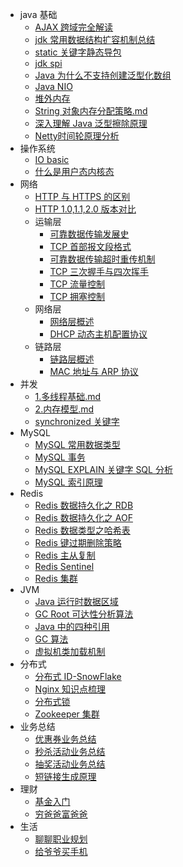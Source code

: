  - java 基础
    - [AJAX 跨域完全解读](基础/AJAX%20跨域完全解读.md)
    - [jdk 常用数据结构扩容机制总结](基础/jdk%20数据结构扩容总结.md)
    - [static 关键字静态导包](基础/static%20静态导包.md)
    - [jdk spi](基础/jdk%20SPI.md)
    - [Java 为什么不支持创建泛型化数组](基础/泛型数组.md)
    - [Java NIO](基础/Java%20NIO.md)
    - [堆外内存](基础/堆外内存.md)
    - [String 对象内存分配策略.md](基础/String对象内存分配策略.md)
    - [深入理解 Java 泛型擦除原理](基础/深入理解%20Java%20泛型擦除原理.md)
    - [Netty时间轮原理分析](基础/netty时间轮原理分析.md)
 - 操作系统
    - [IO basic](操作系统/IO%20模型.md)
    - [什么是用户态内核态](操作系统/用户态、内核态.md)
 - 网络
    - [HTTP 与 HTTPS 的区别](网络/HTTP%20与%20HTTPS%20的区别.md)
    - [HTTP 1.0,1.1,2.0 版本对比](网络/HTTP1.0,1.1,2.0%20版本对比.md)
    - 运输层
        - [可靠数据传输发展史](网络/运输层-可靠数据传输的发展.md)
        - [TCP 首部报文段格式](网络/运输层-TCP%20首部报文段.md)
        - [可靠数据传输超时重传机制](网络/运输层-超时重传机制.md)
        - [TCP 三次握手与四次挥手](网络/运输层-TCP%20三次握手与四次挥手.md)
        - [TCP 流量控制](网络/运输层-TCP%20流量控制.md)
        - [TCP 拥塞控制](网络/运输层-TCP%20拥塞控制.md)
    - 网络层
        - [网络层概述](网络/网络层-网络层概述.md)
        - [DHCP 动态主机配置协议](网络/网络层-DHCP.md)
    - 链路层
        - [链路层概述](网络/链路层-链路层概述.md)
        - [MAC 地址与 ARP 协议](网络/链路层-MAC%20地址与%20ARP%20协议.md)
 - 并发
    - [1.多线程基础.md](并发/1.多线程基础.md)
    - [2.内存模型.md](并发/2.内存模型.md)
    - [synchronized 关键字](并发/synchronized.md)
 - MySQL
    - [MySQL 常用数据类型](mysql/MySQL%20常用数据类型.md)
    - [MySQL 事务](mysql/事务.md)
    - [MySQL EXPLAIN 关键字 SQL 分析](mysql/EXPLAIN%20关键字.md)
    - [MySQL 索引原理](mysql/索引原理分析.md)
 - Redis
    - [Redis 数据持久化之 RDB](redis/Redis%20RDB%20持久化.md)
    - [Redis 数据持久化之 AOF](redis/Redis%20AOF%20持久化.md)
    - [Redis 数据类型之哈希表](redis/Redis%20数据结构之哈希表.md)
    - [Redis 键过期删除策略](redis/Redis键过期删除策略.md)
    - [Redis 主从复制](redis/主从复制.md)
    - [Redis Sentinel](redis/Redis%20Sentinel.md)
    - [Redis 集群](redis/Redis%20集群.md)
 - JVM
    - [Java 运行时数据区域](JVM/java%20运行时内存区域划分.md)
    - [GC Root 可达性分析算法](JVM/GC%20Root%20算法.md)
    - [Java 中的四种引用](JVM/Java%20中的四种引用.md)
    - [GC 算法](JVM/GC%20算法.md)
    - [虚拟机类加载机制](JVM/虚拟机类加载机制.md)
 - 分布式
    - [分布式 ID-SnowFlake](分布式/分布式%20ID.md)
    - [Nginx 知识点梳理](分布式/Nginx%20知识点梳理.md)
    - [分布式锁](分布式/分布式锁.md)
    - [Zookeeper 集群](分布式/zk集群.md)
 - 业务总结
    - [优惠券业务总结](业务总结/1.优惠券业务总结.md)
    - [秒杀活动业务总结](业务总结/2.秒杀业务总结.md)
    - [抽奖活动业务总结](业务总结/3.抽奖活动业务总结.md)
    - [短链接生成原理](业务总结/4.短链接生成原理.md)
 - 理财
    - [基金入门](理财/基金笔记.md)
    - [穷爸爸富爸爸](理财/穷爸爸富爸爸.md)
 - 生活
    - [聊聊职业规划](life/20-12-03-聊聊职业规划.md)
    - [给爷爷买手机](life/20-12-23-给爷爷买手机.md)